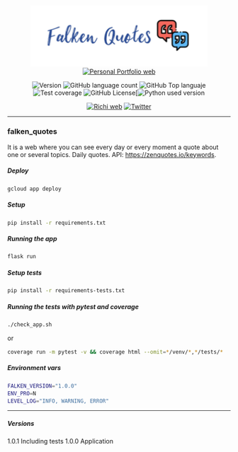 <div align="center">
  
<!-- Para logo se puede usar https://studio.tailorbrands.com/-->
<img src="./static/assets/logo_app.png" alt="drawing" width="400"/>
<a href="https://richionline-portfolio.nw.r.appspot.com"><img src="https://richionline-portfolio.nw.r.appspot.com/static/assets/falken_logo.ico" width=40 alt="Personal Portfolio web"></a>

![Version](https://img.shields.io/badge/version-1.0.1-blue) ![GitHub language count](https://img.shields.io/github/languages/count/falken20/falken_quotes) ![GitHub Top languaje](https://img.shields.io/github/languages/top/falken20/falken_quotes) 
![Test coverage](https://img.shields.io/badge/test%20coverage-100%25-green) ![GitHub License](https://img.shields.io/github/license/falken20/falken_quotes)[![Python used version](https://img.shields.io/static/v1?label=python&message=3.8&color=blue&logo=python&logoColor=white)

  
[![Richi web](https://img.shields.io/badge/web-richionline-blue)](https://richionline-portfolio.nw.r.appspot.com) [![Twitter](https://img.shields.io/twitter/follow/richionline?style=social)](https://twitter.com/richionline)
</div>

---
### falken_quotes
It is a web where you can see every day or every moment a quote about one or several topics.
Daily quotes. API: https://zenquotes.io/keywords.

##### Deploy
```bash
gcloud app deploy
```

##### Setup
```bash
pip install -r requirements.txt
```

##### Running the app
```bash
flask run
```

##### Setup tests
```bash
pip install -r requirements-tests.txt
```

##### Running the tests with pytest and coverage
```bash
./check_app.sh
```
or
```bash
coverage run -m pytest -v && coverage html --omit=*/venv/*,*/tests/*
```

##### Environment vars
```bash
FALKEN_VERSION="1.0.0"
ENV_PRO=N
LEVEL_LOG="INFO, WARNING, ERROR"
```

---

##### Versions
1.0.1 Including tests
1.0.0 Application
